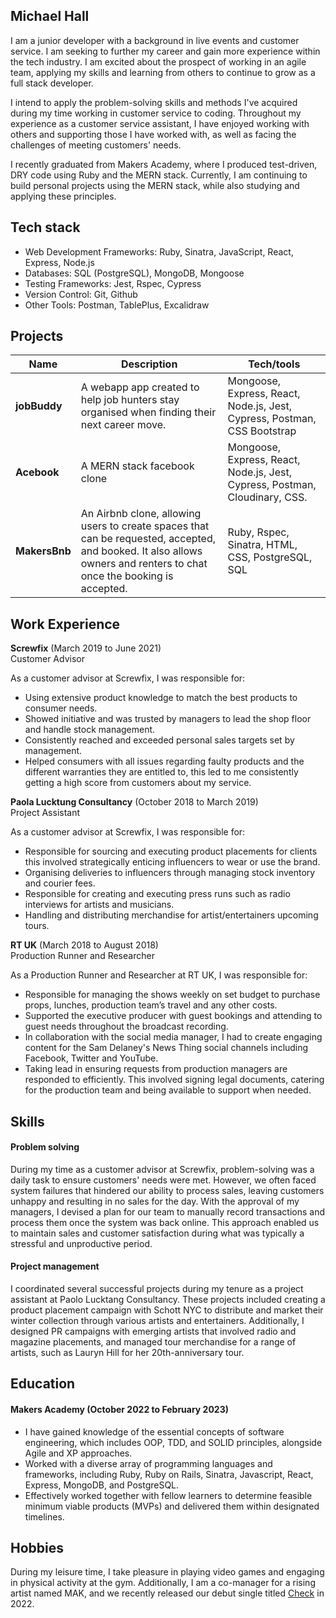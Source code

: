 ## Michael Hall 

I am a junior developer with a background in live events and customer service. I am seeking to further my career and gain more experience within the tech industry. I am excited about the prospect of working in an agile team, applying my skills and learning from others to continue to grow as a full stack developer.

I intend to apply the problem-solving skills and methods I've acquired during my time working in customer service to coding. Throughout my experience as a customer service assistant, I have enjoyed working with others and supporting those I have worked with, as well as facing the challenges of meeting customers' needs.

I recently graduated from Makers Academy, where I produced test-driven, DRY code using Ruby and the MERN stack. Currently, I am continuing to build personal projects using the MERN stack, while also studying and applying these principles.



## Tech stack

- Web Development Frameworks: Ruby, Sinatra, JavaScript, React, Express, Node.js
- Databases: SQL (PostgreSQL), MongoDB, Mongoose
- Testing Frameworks: Jest, Rspec, Cypress
- Version Control: Git, Github
- Other Tools: Postman, TablePlus, Excalidraw




## Projects

| Name                         | Description       | Tech/tools        |
| ---------------------------- | ----------------- | ----------------- |
| **jobBuddy**            | A webapp app created to help job hunters stay organised when finding their next career move. | Mongoose, Express, React, Node.js, Jest, Cypress, Postman, CSS Bootstrap |
| **Acebook** | A MERN stack facebook clone | Mongoose, Express, React, Node.js, Jest, Cypress, Postman, Cloudinary, CSS.             |
| **MakersBnb**| An Airbnb clone, allowing users to create spaces that can be requested, accepted, and booked. It also allows owners and renters to chat once the booking is accepted. | Ruby, Rspec, Sinatra, HTML, CSS, PostgreSQL, SQL|


## Work Experience

**Screwfix** (March 2019 to June 2021)   
Customer Advisor

As a customer advisor at Screwfix, I was responsible for:
- Using extensive product knowledge to match the best products to consumer needs.
- Showed initiative and was trusted by managers to lead the shop floor and handle stock
management.
- Consistently reached and exceeded personal sales targets set by management.
- Helped consumers with all issues regarding faulty products and the different warranties they
are entitled to, this led to me consistently getting a high score from customers about my service.

**Paola Lucktung Consultancy** (October 2018 to March 2019)  
Project Assistant

As a customer advisor at Screwfix, I was responsible for:

- Responsible for sourcing and executing product placements for clients this involved strategically enticing influencers to wear or use the brand.
- Organising deliveries to influencers through managing stock inventory and courier fees.
- Responsible for creating and executing press runs such as radio interviews for artists and
musicians.
- Handling and distributing merchandise for artist/entertainers upcoming tours.

**RT UK** (March 2018 to August 2018)  
Production Runner and Researcher

As a Production Runner and Researcher at RT UK, I was responsible for:

- Responsible for managing the shows weekly on set budget to purchase props, lunches, production team’s travel and any other costs.
- Supported the executive producer with guest bookings and attending to guest needs throughout the broadcast recording.
- In collaboration with the social media manager, I had to create engaging content for the Sam Delaney's News Thing social channels including Facebook, Twitter and YouTube.
- Taking lead in ensuring requests from production managers are responded to efficiently. This involved signing legal documents, catering for the production team and being available to support when needed.

## Skills

#### Problem solving

During my time as a customer advisor at Screwfix, problem-solving was a daily task to ensure customers' needs were met. However, we often faced system failures that hindered our ability to process sales, leaving customers unhappy and resulting in no sales for the day. With the approval of my managers, I devised a plan for our team to manually record transactions and process them once the system was back online. This approach enabled us to maintain sales and customer satisfaction during what was typically a stressful and unproductive period.


#### Project management 

I coordinated several successful projects during my tenure as a project assistant at Paolo Lucktang Consultancy. These projects included creating a product placement campaign with Schott NYC to distribute and market their winter collection through various artists and entertainers. Additionally, I designed PR campaigns with emerging artists that involved radio and magazine placements, and managed tour merchandise for a range of artists, such as Lauryn Hill for her 20th-anniversary tour.

## Education

#### Makers Academy (October 2022 to February 2023)
- I have gained knowledge of the essential concepts of software engineering, which includes OOP, TDD, and SOLID principles, alongside Agile and XP approaches.
- Worked with a diverse array of programming languages and frameworks, including Ruby, Ruby on Rails, Sinatra, Javascript, React, Express, MongoDB, and PostgreSQL.
- Effectively worked together with fellow learners to determine feasible minimum viable products (MVPs) and delivered them within designated timelines.


## Hobbies

During my leisure time, I take pleasure in playing video games and engaging in physical activity at the gym. Additionally, I am a co-manager for a rising artist named MAK, and we recently released our debut single titled [Check](https://youtu.be/KeRzG6w2L60) in 2022.

